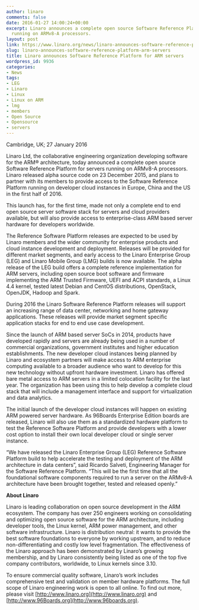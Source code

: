 ```yaml
---
author: linaro
comments: false
date: 2016-01-27 14:00:24+00:00
excerpt: Linaro announces a complete open source Software Reference Platform for servers
  running on ARMv8-A processors.
layout: post
link: https://www.linaro.org/news/linaro-announces-software-reference-platform-arm-servers/
slug: linaro-announces-software-reference-platform-arm-servers
title: Linaro announces Software Reference Platform for ARM servers
wordpress_id: 9936
categories:
- News
tags:
- LEG
- Linaro
- Linux
- Linux on ARM
- lmg
- members
- Open Source
- Opensource
- servers
---
```


Cambridge, UK; 27 January 2016

Linaro Ltd, the collaborative engineering organization developing software for the ARM® architecture, today announced a complete open source Software Reference Platform for servers running on ARMv8-A processors. Linaro released alpha source code on 23 December 2015, and plans to partner with its members to provide access to the Software Reference Platform running on developer cloud instances in Europe, China and the US in the first half of 2016. 

This launch has, for the first time, made not only a complete end to end open source server software stack for servers and cloud providers available, but will also provide access to enterprise-class ARM based server hardware for developers worldwide.

The Reference Software Platform releases are expected to be used by Linaro members and the wider community for enterprise products and cloud instance development and deployment. Releases will be provided for different market segments, and early access to the Linaro Enterprise Group (LEG) and Linaro Mobile Group (LMG) builds is now available. The alpha release of the LEG build offers a complete reference implementation for ARM servers, including open source boot software and firmware implementing the ARM Trusted Firmware, UEFI and ACPI standards, a Linux 4.4 kernel, tested latest Debian and CentOS distributions, OpenStack, OpenJDK, Hadoop and Spark. 

During 2016 the Linaro Software Reference Platform releases will support an increasing range of data center, networking and home gateway applications. These releases will provide market segment specific application stacks for end to end use case development.

Since the launch of ARM based server SoCs in 2014, products have developed rapidly and servers are already being used in a number of commercial organizations, government institutes and higher education establishments. The new developer cloud instances being planned by Linaro and ecosystem partners will make access to ARM enterprise computing available to a broader audience who want to develop for this new technology without upfront hardware investment. Linaro has offered bare metal access to ARM servers in a limited colocation facility for the last year. The organization has been using this to help develop a complete cloud stack that will include a management interface and support for virtualization and data analytics.

The initial launch of the developer cloud instances will happen on existing ARM powered server hardware. As 96Boards Enterprise Edition boards are released, Linaro will also use them as a standardized hardware platform to test the Reference Software Platform and provide developers with a lower cost option to install their own local developer cloud or single server instance.

“We have released the Linaro Enterprise Group (LEG) Reference Software Platform build to help accelerate the testing and deployment of the ARM architecture in data centers”, said Ricardo Salveti, Engineering Manager for the Software Reference Platform. “This will be the first time that all the foundational software components required to run a server on the ARMv8-A architecture have been brought together, tested and released openly.”

**About Linaro**

Linaro is leading collaboration on open source development in the ARM ecosystem. The company has over 250 engineers working on consolidating and optimizing open source software for the ARM architecture, including developer tools, the Linux kernel, ARM power management, and other software infrastructure. Linaro is distribution neutral: it wants to provide the best software foundations to everyone by working upstream, and to reduce non-differentiating and costly low level fragmentation. The effectiveness of the Linaro approach has been demonstrated by Linaro’s growing membership, and by Linaro consistently being listed as one of the top five company contributors, worldwide, to Linux kernels since 3.10.

To ensure commercial quality software, Linaro’s work includes comprehensive test and validation on member hardware platforms. The full scope of Linaro engineering work is open to all online. To find out more, please visit [http://www.linaro.org](http://www.linaro.org) and [http://www.96Boards.org](http://www.96boards.org).




